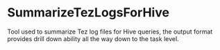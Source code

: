 SummarizeTezLogsForHive
=======================

Tool used to summarize Tez log files for Hive queries, the output format provides drill down ability all the way down to the task level.

